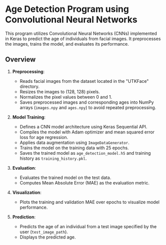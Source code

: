 # Age Detection Program using Convolutional Neural Networks

This program utilizes Convolutional Neural Networks (CNNs) implemented in Keras to predict the age of individuals from facial images. It preprocesses the images, trains the model, and evaluates its performance.

## Overview


1. **Preprocessing**:
   - Reads facial images from the dataset located in the "UTKFace" directory.
   - Resizes the images to (128, 128) pixels.
   - Normalizes the pixel values between 0 and 1.
   - Saves preprocessed images and corresponding ages into NumPy arrays (`images.npy` and `ages.npy`) to avoid repeated preprocessing.

2. **Model Training**:
   - Defines a CNN model architecture using Keras Sequential API.
   - Compiles the model with Adam optimizer and mean squared error loss for age regression.
   - Applies data augmentation using `ImageDataGenerator`.
   - Trains the model on the training data with 25 epochs.
   - Saves the trained model as `age_detection_model.h5` and training history as `training_history.pkl`.

3. **Evaluation**:
   - Evaluates the trained model on the test data.
   - Computes Mean Absolute Error (MAE) as the evaluation metric.

4. **Visualization**:
   - Plots the training and validation MAE over epochs to visualize model performance.

5. **Prediction**:
   - Predicts the age of an individual from a test image specified by the user (`test_image_path`).
   - Displays the predicted age.
